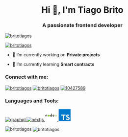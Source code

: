 <h1 align="center">Hi 👋, I'm Tiago Brito</h1>
<h3 align="center">A passionate frontend developer</h3>

<p align="left"> <img src="https://komarev.com/ghpvc/?username=britotiagos&label=Profile%20views&color=0e75b6&style=flat" alt="britotiagos" /> </p>

<p align="left"> <a href="https://twitter.com/britotiagos" target="blank"><img src="https://img.shields.io/twitter/follow/britotiagos?logo=twitter&style=for-the-badge" alt="britotiagos" /></a> </p>

- 🔭 I’m currently working on **Private projects**

- 🌱 I’m currently learning **Smart contracts**

<h3 align="left">Connect with me:</h3>
<p align="left">
<a href="https://dev.to/britotiagos" target="blank"><img align="center" src="https://raw.githubusercontent.com/rahuldkjain/github-profile-readme-generator/master/src/images/icons/Social/devto.svg" alt="britotiagos" height="30" width="40" /></a>
<a href="https://twitter.com/britotiagos" target="blank"><img align="center" src="https://raw.githubusercontent.com/rahuldkjain/github-profile-readme-generator/master/src/images/icons/Social/twitter.svg" alt="britotiagos" height="30" width="40" /></a>
<a href="https://stackoverflow.com/users/10427589" target="blank"><img align="center" src="https://raw.githubusercontent.com/rahuldkjain/github-profile-readme-generator/master/src/images/icons/Social/stack-overflow.svg" alt="10427589" height="30" width="40" /></a>
</p>

<h3 align="left">Languages and Tools:</h3>
<p align="left"> <a href="https://graphql.org" target="_blank" rel="noreferrer"> <img src="https://www.vectorlogo.zone/logos/graphql/graphql-icon.svg" alt="graphql" width="40" height="40"/> </a> <a href="https://nextjs.org/" target="_blank" rel="noreferrer"> <img src="https://cdn.worldvectorlogo.com/logos/nextjs-2.svg" alt="nextjs" width="40" height="40"/> </a> <a href="https://nodejs.org" target="_blank" rel="noreferrer"> <img src="https://raw.githubusercontent.com/devicons/devicon/master/icons/nodejs/nodejs-original-wordmark.svg" alt="nodejs" width="40" height="40"/> </a> <a href="https://www.typescriptlang.org/" target="_blank" rel="noreferrer"> <img src="https://raw.githubusercontent.com/devicons/devicon/master/icons/typescript/typescript-original.svg" alt="typescript" width="40" height="40"/> </a> </p>

<p><img align="left" src="https://github-readme-stats.vercel.app/api/top-langs?username=britotiagos&show_icons=true&locale=en&layout=compact" alt="britotiagos" /></p>

<p>&nbsp;<img align="center" src="https://github-readme-stats.vercel.app/api?username=britotiagos&show_icons=true&locale=en" alt="britotiagos" /></p>
